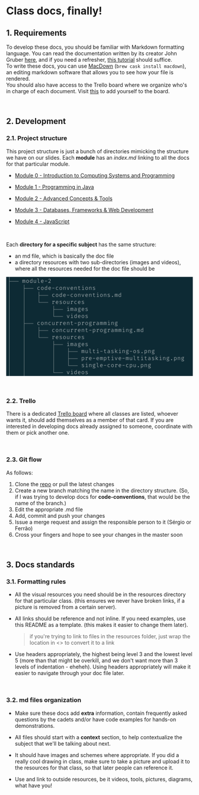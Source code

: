 # Class docs, finally!



## 1. Requirements

To develop these docs, you should be familiar with Markdown formatting language. You can read the documentation written by its creator John Gruber [here][markdown-documentation], and if you need a refresher, [this tutorial][markdown-tutorial] should suffice.  
To write these docs, you can use [MacDown][macdown-website] (`brew cask install macdown`), an editing markdown software that allows you to see how your file is rendered.  
You should also have access to the Trello board where we organize who's in charge of each document. Visit [this][trello-invite] to add yourself to the board.

&nbsp;

## 2. Development

### 2.1. Project structure

This project structure is just a bunch of directories mimicking the structure we have on our slides. Each **module** has an _index.md_ linking to all the docs for that particular module. 

* [Module 0 - Introduction to Computing Systems and Programming][module-0]
* [Module 1 - Programming in Java][module-1]
* [Module 2 - Advanced Concepts & Tools][module-2]
* [Module 3 - Databases, Frameworks & Web Development][module-3]
* [Module 4 - JavaScript][module-4]

  &nbsp;

Each **directory for a specific subject** has the same structure: 

* an md file, which is basically the doc file
* a directory resources with two sub-directories (images and videos), where all the resources needed for the doc file should be

![Directory structure][directory-structure]

&nbsp;

### 2.2. Trello

There is a dedicated [Trello board][trello-board] where all classes are listed, whoever wants it, should add themselves as a member of that card. If you are interested in developing docs already assigned to someone, coordinate with them or pick another one. 

&nbsp;

### 2.3. Git flow

As follows:

1. Clone the [repo][docs-repo] or pull the latest changes
2. Create a new branch matching the name in the directory structure. (So, if I was trying to develop docs for **code-conventions**, that would be the name of the branch.)
3. Edit the appropriate .md file
4. Add, commit and push your changes
5. Issue a merge request and assign the responsible person to it (Sérgio or Ferrão)
6. Cross your fingers and hope to see your changes in the master soon

&nbsp;

## 3. Docs standards
### 3.1. Formatting rules

* All the visual resources you need should be in the resources directory for that particular class. (this ensures we never have broken links, if a picture is removed from a certain server).

* All links should be reference and not inline. If you need examples, use this README as a template. (this makes it easier to change them later).

	> if you're trying to link to files in the resources folder, just wrap the location in <> to convert it to a link
	
  
* Use headers appropriately, the highest being level 3 and the lowest level 5 (more than that might be overkill, and we don't want more than 3 levels of indentation - eheheh). Using headers appropriately will make it easier to navigate through your doc file later.

&nbsp;

### 3.2. md files organization

* Make sure these docs add **extra** information, contain frequently asked questions by the cadets and/or have code examples for hands-on demonstrations.

* All files should start with a **context** section, to help contextualize the subject that we'll be talking about next.

* It should have images and schemes where appropriate. If you did a really cool drawing in class, make sure to take a picture and upload it to the resources for that class, so that later people can reference it.

* Use and link to outside resources, be it videos, tools, pictures, diagrams, what have you!

&nbsp;





[markdown-documentation]: <https://daringfireball.net/projects/markdown>
[markdown-tutorial]: <https://www.markdowntutorial.com>
[trello-invite]: <https://trello.com/invite/b/jbOEmzmj/32bcd7201390cf16aa72385685365f70/docs-development>
[trello-board]: <https://trello.com/b/jbOEmzmj>
[macdown-website]: <https://macdown.uranusjr.com>
[directory-structure]: <resources/images/directory-structure.png>

[docs-repo]: <https://github.com/talefe/notes>

[module-0]: <module-0/index.md>
[module-1]: <module-1/index.md>
[module-2]: <module-2/index.md>
[module-3]: <module-3/index.md>
[module-4]: <module-4/index.md>


